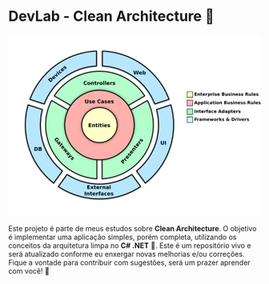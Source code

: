 # DevLab - Clean Architecture 🚀

![./docs/images/clean-arch.png](./docs/images/clean-arch.png)

Este projeto é parte de meus estudos sobre **Clean Architecture**. O objetivo é implementar uma aplicação simples, porém completa, utilizando os conceitos da arquitetura limpa no **C# .NET** 💖.
Este é um repositório vivo e será atualizado conforme eu enxergar novas melhorias e/ou correções. Fique a vontade para contribuir com sugestões, será um prazer aprender com você! 🫡